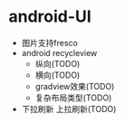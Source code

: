 # android-UI
- 图片支持fresco
- android recycleview
  - 纵向(TODO)
  - 横向(TODO)
  - gradview效果(TODO)
  - 复杂布局类型(TODO)
- 下拉刷新 上拉刷新(TODO)

